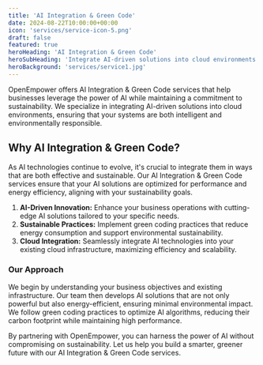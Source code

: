 ```yaml
---
title: 'AI Integration & Green Code'
date: 2024-08-22T10:00:00+00:00
icon: 'services/service-icon-5.png'
draft: false
featured: true
heroHeading: 'AI Integration & Green Code'
heroSubHeading: 'Integrate AI-driven solutions into cloud environments while adhering to green coding practices for sustainability.'
heroBackground: 'services/service1.jpg'
---
```


OpenEmpower offers AI Integration & Green Code services that help businesses leverage the power of AI while maintaining a commitment to sustainability. We specialize in integrating AI-driven solutions into cloud environments, ensuring that your systems are both intelligent and environmentally responsible.

## Why AI Integration & Green Code?

As AI technologies continue to evolve, it's crucial to integrate them in ways that are both effective and sustainable. Our AI Integration & Green Code services ensure that your AI solutions are optimized for performance and energy efficiency, aligning with your sustainability goals.

1. **AI-Driven Innovation:** Enhance your business operations with cutting-edge AI solutions tailored to your specific needs.
2. **Sustainable Practices:** Implement green coding practices that reduce energy consumption and support environmental sustainability.
3. **Cloud Integration:** Seamlessly integrate AI technologies into your existing cloud infrastructure, maximizing efficiency and scalability.

### Our Approach

We begin by understanding your business objectives and existing infrastructure. Our team then develops AI solutions that are not only powerful but also energy-efficient, ensuring minimal environmental impact. We follow green coding practices to optimize AI algorithms, reducing their carbon footprint while maintaining high performance.

By partnering with OpenEmpower, you can harness the power of AI without compromising on sustainability. Let us help you build a smarter, greener future with our AI Integration & Green Code services.
